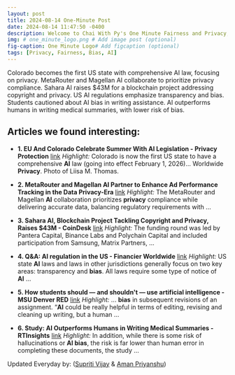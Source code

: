 ```yaml
---
layout: post
title: 2024-08-14 One-Minute Post
date: 2024-08-14 11:47:50 -0400
description: Welcome to Chai With Py's One Minute Fairness and Privacy, which aims to provide you the current happenings in the world of Fairness, Privacy, and AI.
img: # one_minute_logo.png # Add image post (optional)
fig-caption: One Minute Logo# Add figcaption (optional)
tags: [Privacy, Fairness, Bias, AI]
---
```


Colorado becomes the first US state with comprehensive AI law, focusing on privacy. MetaRouter and Magellan AI collaborate to prioritize privacy compliance. Sahara AI raises $43M for a blockchain project addressing copyright and privacy. US AI regulations emphasize transparency and bias. Students cautioned about AI bias in writing assistance. AI outperforms humans in writing medical summaries, with lower risk of bias.

## Articles we found interesting:

- **1. EU And Colorado Celebrate Summer With <b>AI</b> Legislation - <b>Privacy</b> Protection** [link](https://www.mondaq.com/unitedstates/privacy-protection/1505966/ai-summer-roundup-eu-and-colorado-celebrate-summer-with-ai-legislation)
_Highlight:_ Colorado is now the first US state to have a comprehensive <b>AI</b> law (going into effect February 1, 2026)... Worldwide <b>Privacy</b>. Photo of Liisa M. Thomas.

- **2. MetaRouter and Magellan <b>AI</b> Partner to Enhance Ad Performance Tracking in the Data <b>Privacy</b>-Era** [link](https://www.prnewswire.com/news-releases/metarouter-and-magellan-ai-partner-to-enhance-ad-performance-tracking-in-the-data-privacy-era-302221736.html)
_Highlight:_ The MetaRouter and Magellan <b>AI</b> collaboration prioritizes <b>privacy</b> compliance while delivering accurate data, balancing regulatory requirements with&nbsp;...

- **3. Sahara <b>AI</b>, Blockchain Project Tackling Copyright and <b>Privacy</b>, Raises $43M - CoinDesk** [link](https://www.coindesk.com/business/2024/08/14/sahara-ai-blockchain-project-tackling-copyright-and-privacy-raises-43m/)
_Highlight:_ The funding round was led by Pantera Capital, Binance Labs and Polychain Capital and included participation from Samsung, Matrix Partners,&nbsp;...

- **4. Q&amp;A: <b>AI</b> regulation in the US - Financier Worldwide** [link](https://www.financierworldwide.com/qa-ai-regulation-in-the-us)
_Highlight:_ US state <b>AI</b> laws and laws in other jurisdictions generally focus on two key areas: transparency and <b>bias</b>. All laws require some type of notice of <b>AI</b>&nbsp;...

- **5. How students should — and shouldn&#39;t — use <b>artificial intelligence</b> - MSU Denver RED** [link](https://red.msudenver.edu/2024/how-students-should-and-shouldnt-use-artificial-intelligence/)
_Highlight:_ ... <b>bias</b> in subsequent revisions of an assignment. “<b>AI</b> could be really helpful in terms of editing, revising and cleaning up writing, but a human&nbsp;...

- **6. Study: <b>AI</b> Outperforms Humans in Writing Medical Summaries - RTInsights** [link](https://www.rtinsights.com/study-ai-outperforms-humans-in-writing-medical-summaries/)
_Highlight:_ In addition, while there is some risk of hallucinations or <b>AI bias</b>, the risk is far lower than human error in completing these documents, the study&nbsp;...


Updated Everyday by: (<a href="https://supritivijay.github.io/">Supriti Vijay</a> & <a href="https://amanpriyanshu.github.io/">Aman Priyanshu</a>)
